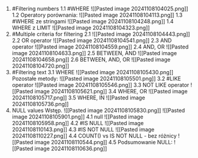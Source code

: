 1. #Filtering numbers
1.1 #WHERE
![[Pasted image 20241108104025.png]]
1.2 Operatory porównania:
![[Pasted image 20241108104113.png]]
1.3 #WHERE ze stringami
![[Pasted image 20241108104248.png]]
1.4 WHERE z LIMIT
![[Pasted image 20241108104323.png]]
2. #Multiple criteria for filtering
2.1
![[Pasted image 20241108104443.png]]
2.2 OR operator
![[Pasted image 20241108104541.png]]
2.3 AND operator
![[Pasted image 20241108104559.png]]
2.4 AND, OR 
![[Pasted image 20241108104633.png]]
2.5 BETWEEN, AND
![[Pasted image 20241108104658.png]]
2.6 BETWEEN, AND, OR
![[Pasted image 20241108104720.png]]
3. #Filtering text
3.1 WHERE
![[Pasted image 20241108105430.png]]
Pozostałe metody:
![[Pasted image 20241108105501.png]]
3.2 #LIKE operator
![[Pasted image 20241108105546.png]]
3.3 NOT LIKE operator
![[Pasted image 20241108105621.png]]
3.4 WHERE, OR
![[Pasted image 20241108105717.png]]
3.5 WHERE, IN
![[Pasted image 20241108105736.png]]
4. NULL values
Wstęp.
![[Pasted image 20241108105830.png]]
![[Pasted image 20241108105901.png]]
4.1 null
![[Pasted image 20241108105958.png]]
4.2 #IS NULL
![[Pasted image 20241108110143.png]]
4.3 #IS NOT NULL
![[Pasted image 20241108110227.png]]
4.4 COUNT() vs IS NOT NULL - bez różnicy
![[Pasted image 20241108110544.png]]
4.5 Podsumowanie NULL:
![[Pasted image 20241108110636.png]]



